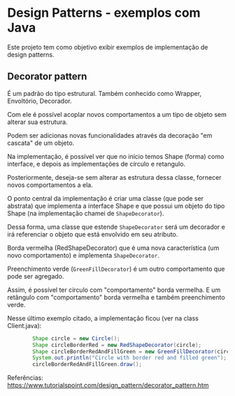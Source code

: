 # Design Patterns - exemplos com Java
Este projeto tem como objetivo exibir exemplos de implementação de design patterns.

## Decorator pattern
É um padrão do tipo estrutural. Também conhecido como Wrapper, Envoltório, Decorador.

Com ele é possível acoplar novos comportamentos a um tipo de objeto sem alterar sua estrutura.

Podem ser adicionas novas funcionalidades através da decoração "em cascata" de um objeto.

Na implementação, é possível ver que no início temos Shape (forma) como interface, e depois as implementações de círculo e retangulo.

Posteriormente, deseja-se sem alterar as estrutura dessa classe, fornecer novos comportamentos a ela.

O ponto central da implementação é criar uma classe (que pode ser abstrata) que implementa a interface Shape e que possui um objeto do tipo Shape (na implementação chamei de `ShapeDecorator`).

Dessa forma, uma classe que estende `ShapeDecorator` será um decorador e irá referenciar o objeto que está envolvido em seu atributo.

Borda vermelha (RedShapeDecorator) que é uma nova característica (um novo comportamento) e implementa `ShapeDecorator`.

Preenchimento verde (`GreenFillDecorator`) é um outro comportamento que pode ser agregado.

Assim, é possível ter círculo com "comportamento" borda vermelha. E um retângulo com "comportamento" borda vermelha e também preenchimento verde.

Nesse último exemplo citado, a implementação ficou (ver na class Client.java):

```java
        Shape circle = new Circle();
        Shape circleBorderRed = new RedShapeDecorator(circle);
        Shape circleBorderRedAndFillGreen = new GreenFillDecorator(circleBorderRed);
        System.out.println("Circle with border red and filled green");
        circleBorderRedAndFillGreen.draw();
```

Referências:
https://www.tutorialspoint.com/design_pattern/decorator_pattern.htm
